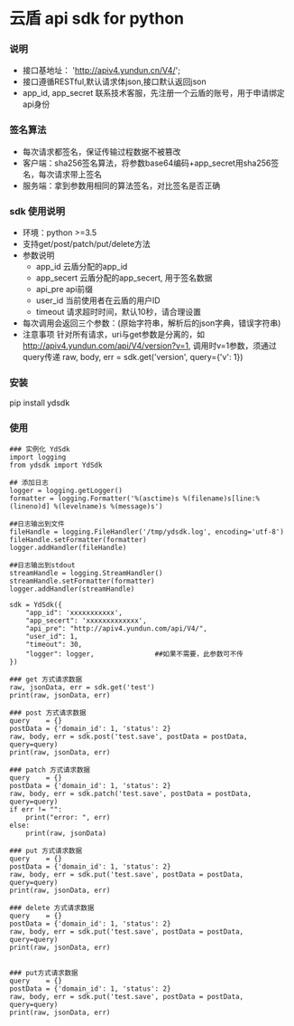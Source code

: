 # 云盾 api sdk for python

### 说明

* 接口基地址： 'http://apiv4.yundun.cn/V4/';
* 接口遵循RESTful,默认请求体json,接口默认返回json
* app_id, app_secret 联系技术客服，先注册一个云盾的账号，用于申请绑定api身份

### 签名算法

* 每次请求都签名，保证传输过程数据不被篡改
* 客户端：sha256签名算法，将参数base64编码+app_secret用sha256签名，每次请求带上签名
* 服务端：拿到参数用相同的算法签名，对比签名是否正确

### sdk 使用说明

* 环境：python >=3.5
* 支持get/post/patch/put/delete方法
* 参数说明
    * app_id 云盾分配的app_id
    * app_secert 云盾分配的app_secert, 用于签名数据
    * api_pre api前缀
    * user_id 当前使用者在云盾的用户ID
    * timeout 请求超时时间，默认10秒，请合理设置
* 每次调用会返回三个参数：(原始字符串，解析后的json字典，错误字符串)
* 注意事项
    针对所有请求，uri与get参数是分离的，如 http://apiv4.yundun.com/api/V4/version?v=1, 调用时v=1参数，须通过query传递
        raw, body, err = sdk.get('version', query={'v': 1})

### 安装

pip install ydsdk

### 使用

```
### 实例化 YdSdk
import logging
from ydsdk import YdSdk

## 添加日志
logger = logging.getLogger()
formatter = logging.Formatter('%(asctime)s %(filename)s[line:%(lineno)d] %(levelname)s %(message)s')

##日志输出到文件
fileHandle = logging.FileHandler('/tmp/ydsdk.log', encoding='utf-8')
fileHandle.setFormatter(formatter)
logger.addHandler(fileHandle)

##日志输出到stdout
streamHandle = logging.StreamHandler()
streamHandle.setFormatter(formatter)
logger.addHandler(streamHandle)

sdk = YdSdk({
    "app_id": 'xxxxxxxxxxx',
    "app_secert": 'xxxxxxxxxxxxx', 
    "api_pre": "http://apiv4.yundun.com/api/V4/",
    "user_id": 1, 
    "timeout": 30,
    "logger": logger,               ##如果不需要，此参数可不传
})

### get 方式请求数据
raw, jsonData, err = sdk.get('test')
print(raw, jsonData, err)

### post 方式请求数据
query    = {}
postData = {'domain_id': 1, 'status': 2}
raw, body, err = sdk.post('test.save', postData = postData, query=query)
print(raw, jsonData, err)

### patch 方式请求数据
query    = {}
postData = {'domain_id': 1, 'status': 2}
raw, body, err = sdk.patch('test.save', postData = postData, query=query)
if err != "":
    print("error: ", err)
else:
    print(raw, jsonData)

### put 方式请求数据
query    = {}
postData = {'domain_id': 1, 'status': 2}
raw, body, err = sdk.put('test.save', postData = postData, query=query)
print(raw, jsonData, err)

### delete 方式请求数据
query    = {}
postData = {'domain_id': 1, 'status': 2}
raw, body, err = sdk.put('test.save', postData = postData, query=query)
print(raw, jsonData, err)


### put方式请求数据
query    = {}
postData = {'domain_id': 1, 'status': 2}
raw, body, err = sdk.put('test.save', postData = postData, query=query)
print(raw, jsonData, err)
```
